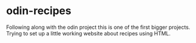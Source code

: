 # odin-recipes

Following along with the odin project this is one of the first bigger projects. 
Trying to set up a little working website about recipes using HTML. 
